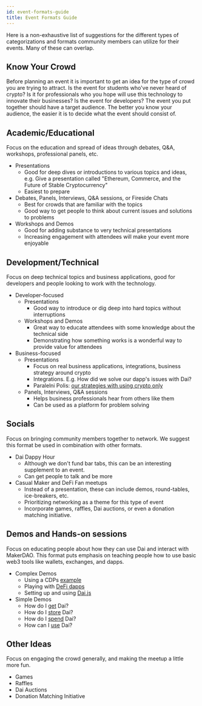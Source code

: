 ```yaml
---
id: event-formats-guide
title: Event Formats Guide
---
```


Here is a non-exhaustive list of suggestions for the different types of categorizations and formats community members can utilize for their events. Many of these can overlap.

## Know Your Crowd

Before planning an event it is important to get an idea for the type of crowd you are trying to attract. Is the event for students who've never heard of crypto? Is it for professionals who you hope will use this technology to innovate their businesses? Is the event for developers? The event you put together should have a target audience. The better you know your audience, the easier it is to decide what the event should consist of.

## Academic/Educational

Focus on the education and spread of ideas through debates, Q&A, workshops, professional panels, etc.

- Presentations
  - Good for deep dives or introductions to various topics and ideas, e.g. Give a presentation called "Ethereum, Commerce, and the Future of Stable Cryptocurrency"
  - Easiest to prepare
- Debates, Panels, Interviews, Q&A sessions, or Fireside Chats
  - Best for crowds that are familiar with the topics
  - Good way to get people to think about current issues and solutions to problems
- Workshops and Demos
  - Good for adding substance to very technical presentations
  - Increasing engagement with attendees will make your event more enjoyable

## Development/Technical

Focus on deep technical topics and business applications, good for developers and people looking to work with the technology.

- Developer-focused
  - Presentations
    - Good way to introduce or dig deep into hard topics without interruptions
  - Workshops and Demos
    - Great way to educate attendees with some knowledge about the technical side
    - Demonstrating how something works is a wonderful way to provide value for attendees
- Business-focused
  - Presentations
    - Focus on real business applications, integrations, business strategy around crypto
    - Integrations. E.g. How did we solve our dapp's issues with Dai?
    - Paralelni Polis: [our strategies with using crypto only](https://paralelnapolis.sk/paralelna-polis-from-chicago-bitcoin-and-blockchain-meetup/)
  - Panels, Interviews, Q&A sessions
    - Helps business professionals hear from others like them
    - Can be used as a platform for problem solving

## Socials

Focus on bringing community members together to network. We suggest this format be used in combination with other formats.

- Dai Dappy Hour
  - Although we don't fund bar tabs, this can be an interesting supplement to an event.
  - Can get people to talk and be more
- Casual Maker and DeFi Fan meetups
  - Instead of a presentation, these can include demos, round-tables, ice-breakers, etc.
  - Prioritizing networking as a theme for this type of event
  - Incorporate games, raffles, Dai auctions, or even a donation matching initiative.

## Demos and Hands-on sessions

Focus on educating people about how they can use Dai and interact with MakerDAO. This format puts emphasis on teaching people how to use basic web3 tools like wallets, exchanges, and dapps.

- Complex Demos
  - Using a CDPs [example](https://medium.com/@deepitag/opening-a-cdp-with-the-new-makerdao-portal-c2f009b0f5fd)
  - Playing with [DeFi dapps](https://awesome.makerdao.com#playing-with-dai)
  - Setting up and using [Dai.js](https://makerdao.com/documentation/)
- Simple Demos
  - How do I [get](https://awesome.makerdao.com#trade-your-dai) Dai?
  - How do I [store](https://awesome.makerdao.com#hold-your-dai) Dai?
  - How do I [spend](https://awesome.makerdao.com#spend-your-dai) Dai?
  - How can I [use](https://awesome.makerdao.com#use-your-dai) Dai?

## Other Ideas

Focus on engaging the crowd generally, and making the meetup a little more fun.

- Games
- Raffles
- Dai Auctions
- Donation Matching Initiative
